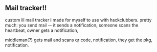 ## Mail tracker!!

custom lil mail tracker i made for myself to use with hackclubbers.
pretty much:
you send mail -- it sends a notification,
someone scans the heartbeat, owner gets a notification,

middleman(?) gets mail and scans qr code, notification,
they get the pkg, notification.
